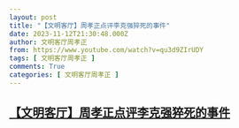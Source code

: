 ```yaml
---
layout: post
title: "【文明客厅】周孝正点评李克强猝死的事件"
date: 2023-11-12T21:30:48.000Z
author: 文明客厅周孝正
from: https://www.youtube.com/watch?v=qu3d9ZIrUDY
tags: [ 文明客厅周孝正 ]
comments: True
categories: [ 文明客厅周孝正 ]
---
```

<!--1699824648000-->
[【文明客厅】周孝正点评李克强猝死的事件](https://www.youtube.com/watch?v=qu3d9ZIrUDY)
------

<div>

</div>
